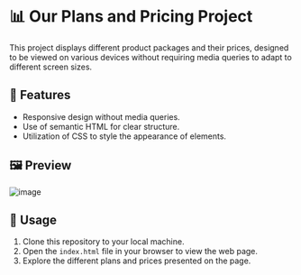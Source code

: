 # 📊 Our Plans and Pricing Project

This project displays different product packages and their prices, designed to be viewed on various devices without requiring media queries to adapt to different screen sizes.

## 🎉 Features

- Responsive design without media queries.
- Use of semantic HTML for clear structure.
- Utilization of CSS to style the appearance of elements.

## 🖼️ Preview

![image](https://github.com/BryanQuin3/Plans-and-Pricing/assets/115370464/e22c9734-5b14-4475-9cc3-acb7d1bb687c)


## 🚀 Usage

1. Clone this repository to your local machine.
2. Open the `index.html` file in your browser to view the web page.
3. Explore the different plans and prices presented on the page.


